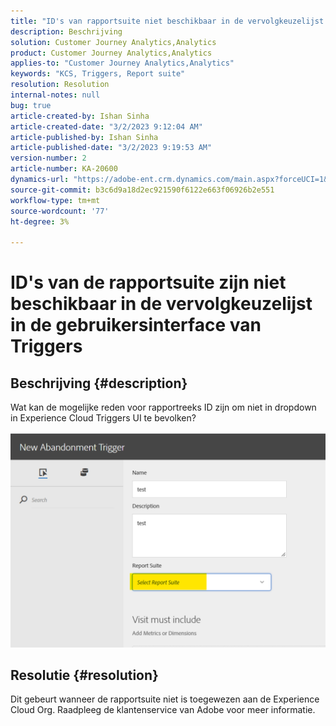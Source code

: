 ```yaml
---
title: "ID's van rapportsuite niet beschikbaar in de vervolgkeuzelijst in de gebruikersinterface van Triggers"
description: Beschrijving
solution: Customer Journey Analytics,Analytics
product: Customer Journey Analytics,Analytics
applies-to: "Customer Journey Analytics,Analytics"
keywords: "KCS, Triggers, Report suite"
resolution: Resolution
internal-notes: null
bug: true
article-created-by: Ishan Sinha
article-created-date: "3/2/2023 9:12:04 AM"
article-published-by: Ishan Sinha
article-published-date: "3/2/2023 9:19:53 AM"
version-number: 2
article-number: KA-20600
dynamics-url: "https://adobe-ent.crm.dynamics.com/main.aspx?forceUCI=1&pagetype=entityrecord&etn=knowledgearticle&id=bac1b647-dab8-ed11-83fe-6045bd0065f9"
source-git-commit: b3c6d9a18d2ec921590f6122e663f06926b2e551
workflow-type: tm+mt
source-wordcount: '77'
ht-degree: 3%

---
```


# ID&#39;s van de rapportsuite zijn niet beschikbaar in de vervolgkeuzelijst in de gebruikersinterface van Triggers

## Beschrijving {#description}

Wat kan de mogelijke reden voor rapportreeks ID zijn om niet in dropdown in Experience Cloud Triggers UI te bevolken?

![](assets/___bbc1b647-dab8-ed11-83fe-6045bd0065f9___.png)

## Resolutie {#resolution}

Dit gebeurt wanneer de rapportsuite niet is toegewezen aan de Experience Cloud Org. Raadpleeg de klantenservice van Adobe voor meer informatie.

<br> 